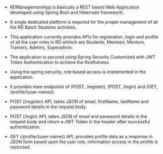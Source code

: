 - RDManagementApp is basically a REST based Web Application developed using Spring Boot and Hibernate framework.

- A single dedicated platform is required for the proper management of all the RD Batch Students activities.
- This application currently provides APIs for registration ,login and profile of all the user roles in RD whihch are Students, Mentees, Mentors, Trainers, Admins, Superadmin.
- The application is secured using Spring Security Customized with JWT Token Authentication to achieve the Restfulness.
- Using the spring security, role based access is implemented in the application.
- It provides main endpoints of (POST, /register), (POST, /login) and (GET, /profile/{user-name}).

- POST (/register) API, takes JSON of email, firstName, lastName and password details in the request body.
- POST (/login) API, takes JSON of email and password details in the request body and return a JWT Token in the header after successful authentication.
- GET (/profile/{user-name}) API, provides profile data as a response in JSON form based upon the user role, information access in the profile is restricted.